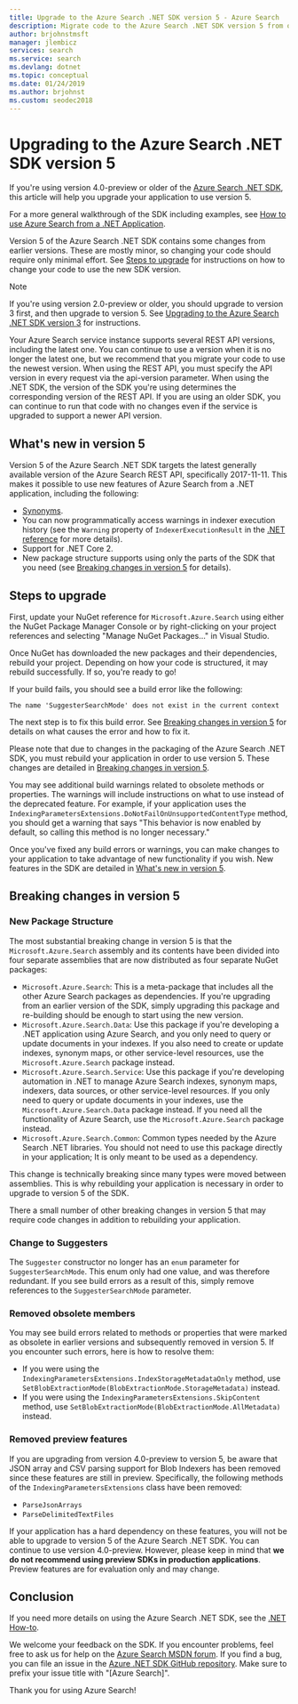 ```yaml
---
title: Upgrade to the Azure Search .NET SDK version 5 - Azure Search
description: Migrate code to the Azure Search .NET SDK version 5 from older versions. Learn what is new and which code changes are required.
author: brjohnstmsft
manager: jlembicz
services: search
ms.service: search
ms.devlang: dotnet
ms.topic: conceptual
ms.date: 01/24/2019
ms.author: brjohnst
ms.custom: seodec2018
---
```

# Upgrading to the Azure Search .NET SDK version 5
If you're using version 4.0-preview or older of the [Azure Search .NET SDK](https://aka.ms/search-sdk), this article will help you upgrade your application to use version 5.

For a more general walkthrough of the SDK including examples, see [How to use Azure Search from a .NET Application](search-howto-dotnet-sdk.md).

Version 5 of the Azure Search .NET SDK contains some changes from earlier versions. These are mostly minor, so changing your code should require only minimal effort. See [Steps to upgrade](#UpgradeSteps) for instructions on how to change your code to use the new SDK version.

> [!NOTE]
> If you're using version 2.0-preview or older, you should upgrade to version 3 first, and then upgrade to version 5. See [Upgrading to the Azure Search .NET SDK version 3](search-dotnet-sdk-migration.md) for instructions.
>
> Your Azure Search service instance supports several REST API versions, including the latest one. You can continue to use a version when it is no longer the latest one, but we recommend that you migrate your code to use the newest version. When using the REST API, you must specify the API version in every request via the api-version parameter. When using the .NET SDK, the version of the SDK you're using determines the corresponding version of the REST API. If you are using an older SDK, you can continue to run that code with no changes even if the service is upgraded to support a newer API version.

<a name="WhatsNew"></a>

## What's new in version 5
Version 5 of the Azure Search .NET SDK targets the latest generally available version of the Azure Search REST API, specifically 2017-11-11. This makes it possible to use new features of Azure Search from a .NET application, including the following:

* [Synonyms](search-synonyms.md).
* You can now programmatically access warnings in indexer execution history (see the `Warning` property of `IndexerExecutionResult` in the [.NET reference](https://docs.microsoft.com/dotnet/api/microsoft.azure.search.models.indexerexecutionresult?view=azure-dotnet) for more details).
* Support for .NET Core 2.
* New package structure supports using only the parts of the SDK that you need (see [Breaking changes in version 5](#ListOfChanges) for details).

<a name="UpgradeSteps"></a>

## Steps to upgrade
First, update your NuGet reference for `Microsoft.Azure.Search` using either the NuGet Package Manager Console or by right-clicking on your project references and selecting "Manage NuGet Packages..." in Visual Studio.

Once NuGet has downloaded the new packages and their dependencies, rebuild your project. Depending on how your code is structured, it may rebuild successfully. If so, you're ready to go!

If your build fails, you should see a build error like the following:

    The name 'SuggesterSearchMode' does not exist in the current context

The next step is to fix this build error. See [Breaking changes in version 5](#ListOfChanges) for details on what causes the error and how to fix it.

Please note that due to changes in the packaging of the Azure Search .NET SDK, you must rebuild your application in order to use version 5. These changes are detailed in [Breaking changes in version 5](#ListOfChanges).

You may see additional build warnings related to obsolete methods or properties. The warnings will include instructions on what to use instead of the deprecated feature. For example, if your application uses the `IndexingParametersExtensions.DoNotFailOnUnsupportedContentType` method, you should get a warning that says "This behavior is now enabled by default, so calling this method is no longer necessary."

Once you've fixed any build errors or warnings, you can make changes to your application to take advantage of new functionality if you wish. New features in the SDK are detailed in [What's new in version 5](#WhatsNew).

<a name="ListOfChanges"></a>

## Breaking changes in version 5

### New Package Structure

The most substantial breaking change in version 5 is that the `Microsoft.Azure.Search` assembly and its contents have been divided into four separate assemblies that are now distributed as four separate NuGet packages:

 - `Microsoft.Azure.Search`: This is a meta-package that includes all the other Azure Search packages as dependencies. If you're upgrading from an earlier version of the SDK, simply upgrading this package and re-building should be enough to start using the new version.
 - `Microsoft.Azure.Search.Data`: Use this package if you're developing a .NET application using Azure Search, and you only need to query or update documents in your indexes. If you also need to create or update indexes, synonym maps, or other service-level resources, use the `Microsoft.Azure.Search` package instead.
 - `Microsoft.Azure.Search.Service`: Use this package if you're developing automation in .NET to manage Azure Search indexes, synonym maps, indexers, data sources, or other service-level resources. If you only need to query or update documents in your indexes, use the `Microsoft.Azure.Search.Data` package instead. If you need all the functionality of Azure Search, use the `Microsoft.Azure.Search` package instead.
 - `Microsoft.Azure.Search.Common`: Common types needed by the Azure Search .NET libraries. You should not need to use this package directly in your application; It is only meant to be used as a dependency.
 
This change is technically breaking since many types were moved between assemblies. This is why rebuilding your application is necessary in order to upgrade to version 5 of the SDK.

There a small number of other breaking changes in version 5 that may require code changes in addition to rebuilding your application.

### Change to Suggesters 

The `Suggester` constructor no longer has an `enum` parameter for `SuggesterSearchMode`. This enum only had one value, and was therefore redundant. If you see build errors as a result of this, simply remove references to the `SuggesterSearchMode` parameter.

### Removed obsolete members

You may see build errors related to methods or properties that were marked as obsolete in earlier versions and subsequently removed in version 5. If you encounter such errors, here is how to resolve them:

- If you were using the `IndexingParametersExtensions.IndexStorageMetadataOnly` method, use `SetBlobExtractionMode(BlobExtractionMode.StorageMetadata)` instead.
- If you were using the `IndexingParametersExtensions.SkipContent` method, use `SetBlobExtractionMode(BlobExtractionMode.AllMetadata)` instead.

### Removed preview features

If you are upgrading from version 4.0-preview to version 5, be aware that JSON array and CSV parsing support for Blob Indexers has been removed since these features are still in preview. Specifically, the following methods of the `IndexingParametersExtensions` class have been removed:

- `ParseJsonArrays`
- `ParseDelimitedTextFiles`

If your application has a hard dependency on these features, you will not be able to upgrade to version 5 of the Azure Search .NET SDK. You can continue to use version 4.0-preview. However, please keep in mind that **we do not recommend using preview SDKs in production applications**. Preview features are for evaluation only and may change.

## Conclusion
If you need more details on using the Azure Search .NET SDK, see the [.NET How-to](search-howto-dotnet-sdk.md).

We welcome your feedback on the SDK. If you encounter problems, feel free to ask us for help on the [Azure Search MSDN forum](https://social.msdn.microsoft.com/Forums/azure/home?forum=azuresearch). If you find a bug, you can file an issue in the [Azure .NET SDK GitHub repository](https://github.com/Azure/azure-sdk-for-net/issues). Make sure to prefix your issue title with "[Azure Search]".

Thank you for using Azure Search!
